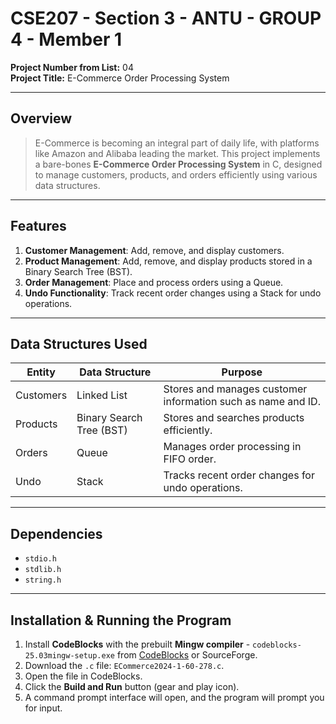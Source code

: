 # CSE207 - Section 3 - ANTU - GROUP 4 - Member 1

**Project Number from List:** 04  
**Project Title:** E-Commerce Order Processing System

---

## Overview

>E-Commerce is becoming an integral part of daily life, with platforms like Amazon and Alibaba leading the market. This project implements a bare-bones **E-Commerce Order Processing System** in C, designed to manage customers, products, and orders efficiently using various data structures.

---

## Features

1. **Customer Management**: Add, remove, and display customers.  
2. **Product Management**: Add, remove, and display products stored in a Binary Search Tree (BST).  
3. **Order Management**: Place and process orders using a Queue.  
4. **Undo Functionality**: Track recent order changes using a Stack for undo operations.

---

## Data Structures Used

| Entity    | Data Structure           | Purpose                                                   |
|-----------|-------------------------|-----------------------------------------------------------|
| Customers | Linked List             | Stores and manages customer information such as name and ID. |
| Products  | Binary Search Tree (BST)| Stores and searches products efficiently.                |
| Orders    | Queue                   | Manages order processing in FIFO order.                  |
| Undo      | Stack                   | Tracks recent order changes for undo operations.         |

---

## Dependencies

- `stdio.h`  
- `stdlib.h`  
- `string.h`  

---

## Installation & Running the Program

1. Install **CodeBlocks** with the prebuilt **Mingw compiler** - `codeblocks-25.03mingw-setup.exe` from [CodeBlocks](https://www.codeblocks.org/) or SourceForge.  
2. Download the `.c` file: `ECommerce2024-1-60-278.c`.  
3. Open the file in CodeBlocks.  
4. Click the **Build and Run** button (gear and play icon).  
5. A command prompt interface will open, and the program will prompt you for input.

